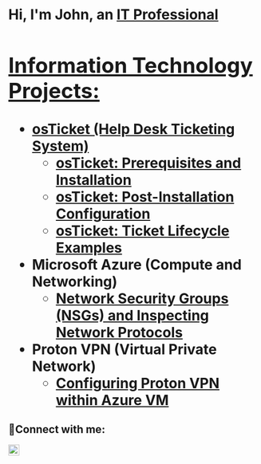 <h1>Hi, I'm John, an <a href="https://linkedin.com/in/John">IT Professional

<h2>Information Technology Projects:</h2>

- <b>osTicket (Help Desk Ticketing System)</b>
  - [osTicket: Prerequisites and Installation](https://github.com/Johnfednyfelix/osticket-prereqs)
  - [osTicket: Post-Installation Configuration](https://github.com/Johnfednyfelix/post-install-config)
  - [osTicket: Ticket Lifecycle Examples](https://github.com/Johnfednyfelix/ticket-lifecycle)
- <b>Microsoft Azure (Compute and Networking)</b>
  - [Network Security Groups (NSGs) and Inspecting Network Protocols](https://github.com/Johnfednyfelix/azure-network-protocols)
- <b>Proton VPN (Virtual Private Network)</b>
  - [Configuring Proton VPN within Azure VM](https://github.com/Johnfednyfelix/configure-vpn)

<h2>🤳Connect with me:</h2>

[<img align="left" alt="John | LinkedIn" width="22px" src="https://cdn.jsdelivr.net/npm/simple-icons@v3/icons/linkedin.svg" />][linkedin]

[linkedin]: https://www.linkedin.com/in/john-felix-b676a8258/

